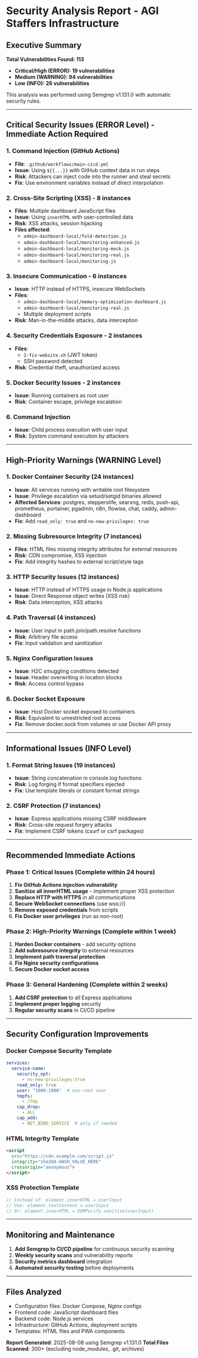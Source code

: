 # Security Analysis Report - AGI Staffers Infrastructure

## Executive Summary

**Total Vulnerabilities Found: 113**
- **Critical/High (ERROR): 19 vulnerabilities**
- **Medium (WARNING): 94 vulnerabilities** 
- **Low (INFO): 26 vulnerabilities**

This analysis was performed using Semgrep v1.131.0 with automatic security rules.

---

## Critical Security Issues (ERROR Level) - Immediate Action Required

### 1. Command Injection (GitHub Actions)
- **File**: `.github/workflows/main-cicd.yml`
- **Issue**: Using `${{...}}` with GitHub context data in run steps
- **Risk**: Attackers can inject code into the runner and steal secrets
- **Fix**: Use environment variables instead of direct interpolation

### 2. Cross-Site Scripting (XSS) - 8 instances
- **Files**: Multiple dashboard JavaScript files
- **Issue**: Using `innerHTML` with user-controlled data
- **Risk**: XSS attacks, session hijacking
- **Files affected**:
  - `admin-dashboard-local/fold-detection.js`
  - `admin-dashboard-local/monitoring-enhanced.js`
  - `admin-dashboard-local/monitoring-mock.js`
  - `admin-dashboard-local/monitoring-real.js`
  - `admin-dashboard-local/monitoring.js`

### 3. Insecure Communication - 6 instances
- **Issue**: HTTP instead of HTTPS, insecure WebSockets
- **Files**:
  - `admin-dashboard-local/memory-optimization-dashboard.js`
  - `admin-dashboard-local/monitoring-real.js`
  - Multiple deployment scripts
- **Risk**: Man-in-the-middle attacks, data interception

### 4. Security Credentials Exposure - 2 instances
- **Files**:
  - `2-fix-website.sh` (JWT token)
  - SSH password detected
- **Risk**: Credential theft, unauthorized access

### 5. Docker Security Issues - 2 instances
- **Issue**: Running containers as root user
- **Risk**: Container escape, privilege escalation

### 6. Command Injection
- **Issue**: Child process execution with user input
- **Risk**: System command execution by attackers

---

## High-Priority Warnings (WARNING Level)

### 1. Docker Container Security (24 instances)
- **Issue**: All services running with writable root filesystem
- **Issue**: Privilege escalation via setuid/setgid binaries allowed
- **Affected Services**: postgres, stepperslife, searxng, redis, push-api, prometheus, portainer, pgadmin, n8n, flowise, chat, caddy, admin-dashboard
- **Fix**: Add `read_only: true` and `no-new-privileges: true`

### 2. Missing Subresource Integrity (7 instances)
- **Files**: HTML files missing integrity attributes for external resources
- **Risk**: CDN compromise, XSS injection
- **Fix**: Add integrity hashes to external script/style tags

### 3. HTTP Security Issues (12 instances)
- **Issue**: HTTP instead of HTTPS usage in Node.js applications
- **Issue**: Direct Response object writes (XSS risk)
- **Risk**: Data interception, XSS attacks

### 4. Path Traversal (4 instances)
- **Issue**: User input in path.join/path.resolve functions
- **Risk**: Arbitrary file access
- **Fix**: Input validation and sanitization

### 5. Nginx Configuration Issues
- **Issue**: H2C smuggling conditions detected
- **Issue**: Header overwriting in location blocks
- **Risk**: Access control bypass

### 6. Docker Socket Exposure
- **Issue**: Host Docker socket exposed to containers
- **Risk**: Equivalent to unrestricted root access
- **Fix**: Remove docker.sock from volumes or use Docker API proxy

---

## Informational Issues (INFO Level)

### 1. Format String Issues (19 instances)
- **Issue**: String concatenation in console.log functions
- **Risk**: Log forging if format specifiers injected
- **Fix**: Use template literals or constant format strings

### 2. CSRF Protection (7 instances)
- **Issue**: Express applications missing CSRF middleware
- **Risk**: Cross-site request forgery attacks
- **Fix**: Implement CSRF tokens (csurf or csrf packages)

---

## Recommended Immediate Actions

### Phase 1: Critical Issues (Complete within 24 hours)
1. **Fix GitHub Actions injection vulnerability**
2. **Sanitize all innerHTML usage** - implement proper XSS protection
3. **Replace HTTP with HTTPS** in all communications
4. **Secure WebSocket connections** (use wss://)
5. **Remove exposed credentials** from scripts
6. **Fix Docker user privileges** (run as non-root)

### Phase 2: High-Priority Warnings (Complete within 1 week)
1. **Harden Docker containers** - add security options
2. **Add subresource integrity** to external resources
3. **Implement path traversal protection**
4. **Fix Nginx security configurations**
5. **Secure Docker socket access**

### Phase 3: General Hardening (Complete within 2 weeks)
1. **Add CSRF protection** to all Express applications
2. **Implement proper logging** security
3. **Regular security scans** in CI/CD pipeline

---

## Security Configuration Improvements

### Docker Compose Security Template
```yaml
services:
  service-name:
    security_opt:
      - no-new-privileges:true
    read_only: true
    user: "1000:1000"  # non-root user
    tmpfs:
      - /tmp
    cap_drop:
      - ALL
    cap_add:
      - NET_BIND_SERVICE  # only if needed
```

### HTML Integrity Template
```html
<script 
  src="https://cdn.example.com/script.js"
  integrity="sha384-HASH_VALUE_HERE"
  crossorigin="anonymous">
</script>
```

### XSS Protection Template
```javascript
// Instead of: element.innerHTML = userInput
// Use: element.textContent = userInput
// Or: element.innerHTML = DOMPurify.sanitize(userInput)
```

---

## Monitoring and Maintenance

1. **Add Semgrep to CI/CD pipeline** for continuous security scanning
2. **Weekly security scans** and vulnerability reports
3. **Security metrics dashboard** integration
4. **Automated security testing** before deployments

---

## Files Analyzed
- Configuration files: Docker Compose, Nginx configs
- Frontend code: JavaScript dashboard files
- Backend code: Node.js services
- Infrastructure: GitHub Actions, deployment scripts
- Templates: HTML files and PWA components

**Report Generated**: 2025-08-08 using Semgrep v1.131.0
**Total Files Scanned**: 300+ (excluding node_modules, .git, archives)